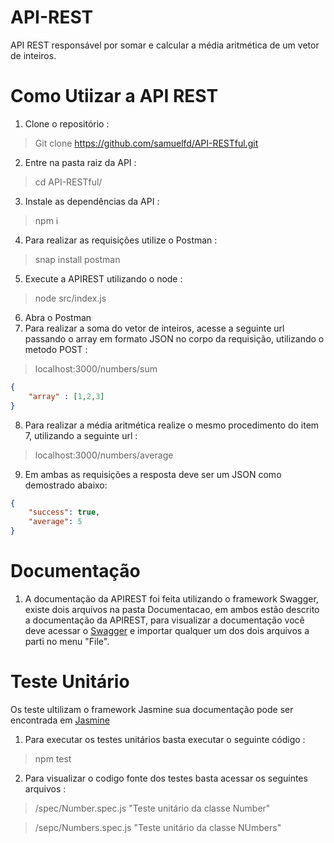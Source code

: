# API-REST
API REST responsável por somar e calcular a média aritmética de um vetor de inteiros.

# Como Utiizar a API REST
1. Clone o repositório : 
> Git clone https://github.com/samuelfd/API-RESTful.git
2. Entre na pasta raiz da API :
> cd API-RESTful/ 
3. Instale as dependências da API :
> npm i
4. Para realizar as requisições utilize o Postman : 
> snap install postman
5. Execute a APIREST utilizando o node :
> node src/index.js
6. Abra o Postman 
7. Para realizar a soma do vetor de inteiros, acesse a seguinte url passando o array em formato JSON no corpo da requisição, utilizando o metodo POST :
>localhost:3000/numbers/sum
```JSON 
{ 
	"array" : [1,2,3] 
}
```  

	
8. Para realizar a média aritmética realize o mesmo procedimento do item 7, utilizando a seguinte url :
>localhost:3000/numbers/average

9. Em ambas as requisições a resposta deve ser um JSON como demostrado abaixo: 

```JSON 
{
    "success": true,
    "average": 5
}
```  

# Documentação

1. A documentação da APIREST foi feita utilizando o framework Swagger, existe dois arquivos na pasta Documentacao, em ambos estão descrito a documentação da APIREST, para visualizar a documentação você deve acessar o [Swagger](https://editor.swagger.io) e importar qualquer um dos dois arquivos a parti no menu "File".

# Teste Unitário

Os teste ultilizam o framework Jasmine sua documentação pode ser encontrada em [Jasmine](https://jasmine.github.io/) 

1. Para executar os testes unitários basta executar o seguinte código :
> npm test

2. Para visualizar o codigo fonte dos testes basta acessar os seguintes arquivos :
>/spec/Number.spec.js "Teste unitário da classe Number"

>/sepc/Numbers.spec.js "Teste unitário da classe NUmbers"
